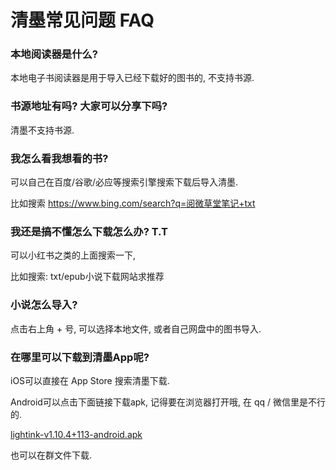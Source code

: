 # 清墨常见问题 FAQ

### 本地阅读器是什么? 

本地电子书阅读器是用于导入已经下载好的图书的, 不支持书源. 

### 书源地址有吗? 大家可以分享下吗?

清墨不支持书源.

### 我怎么看我想看的书?

可以自己在百度/谷歌/必应等搜索引擎搜索下载后导入清墨.

比如搜索 https://www.bing.com/search?q=阅微草堂笔记+txt

### 我还是搞不懂怎么下载怎么办? T.T

可以小红书之类的上面搜索一下, 

比如搜索: txt/epub小说下载网站求推荐

### 小说怎么导入?

点击右上角 + 号, 可以选择本地文件, 或者自己网盘中的图书导入.

### 在哪里可以下载到清墨App呢?

iOS可以直接在 App Store 搜索清墨下载.

Android可以点击下面链接下载apk, 记得要在浏览器打开哦, 在 qq / 微信里是不行的. 

[lightink-v1.10.4+113-android.apk](http://github.lightink.ltd/https:/github.com/octopusring/Light-Ink/releases/download/v1.10.4/lightink-1.10.4+113-android.apk)

也可以在群文件下载.

